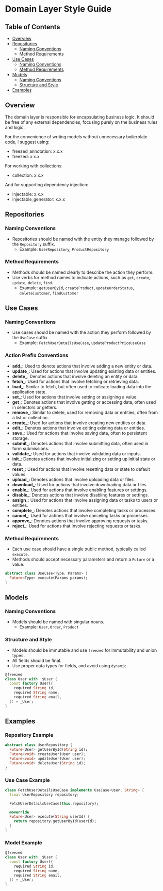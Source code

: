 # Domain Layer Style Guide

## Table of Contents

- [Overview](#overview)
- [Repositories](#repositories)
    - [Naming Conventions](#naming-conventions)
    - [Method Requirements](#method-requirements)
- [Use Cases](#use-cases)
    - [Naming Conventions](#naming-conventions-1)
    - [Method Requirements](#method-requirements-1)
- [Models](#models)
    - [Naming Conventions](#naming-conventions-2)
    - [Structure and Style](#structure-and-style)
- [Examples](#examples)

## Overview

The domain layer is responsible for encapsulating business logic. It should be free of any external dependencies, focusing purely on the business rules and logic.

For the convenience of writing models without unnecessary boilerplate code, I suggest using:

- freezed_annotation: x.x.x
- freezed: x.x.x

For working with collections:

- collection: x.x.x

And for supporting dependency injection:

- injectable: x.x.x
- injectable_generator: x.x.x

## Repositories

### Naming Conventions

- Repositories should be named with the entity they manage followed by the `Repository` suffix.
    - Example: `UserRepository`, `ProductRepository`

### Method Requirements

- Methods should be named clearly to describe the action they perform.
- Use verbs for method names to indicate actions, such as `get`, `create`, `update`, `delete`, `find`.
    - Example: `getUserById`, `createProduct`, `updateOrderStatus`, `deleteCustomer`, `findCustomer`

## Use Cases

### Naming Conventions

- Use cases should be named with the action they perform followed by the `UseCase` suffix.
    - Example: `FetchUserDetailsUseCase`, `UpdateProductPriceUseCase`

### Action Prefix Conventions

- **add_**: Used to denote actions that involve adding a new entity or data.
- **update_**: Used for actions that involve updating existing data or entities.
- **delete_**: Denotes actions that involve deleting an entity or data.
- **fetch_**: Used for actions that involve fetching or retrieving data.
- **load_**: Similar to fetch, but often used to indicate loading data into the application state.
- **set_**: Used for actions that involve setting or assigning a value.
- **get_**: Denotes actions that involve getting or accessing data, often used in selectors or getters.
- **remove_**: Similar to delete, used for removing data or entities, often from a list or collection.
- **create_**: Used for actions that involve creating new entities or data.
- **edit_**: Denotes actions that involve editing existing data or entities.
- **save_**: Used for actions that involve saving data, often to persistent storage.
- **submit_**: Denotes actions that involve submitting data, often used in form submissions.
- **validate_**: Used for actions that involve validating data or inputs.
- **init_**: Denotes actions that involve initializing or setting up initial state or data.
- **reset_**: Used for actions that involve resetting data or state to default values.
- **upload_**: Denotes actions that involve uploading data or files.
- **download_**: Used for actions that involve downloading data or files.
- **enable_**: Used for actions that involve enabling features or settings.
- **disable_**: Denotes actions that involve disabling features or settings.
- **assign_**: Used for actions that involve assigning data or tasks to users or entities.
- **complete_**: Denotes actions that involve completing tasks or processes.
- **cancel_**: Used for actions that involve canceling tasks or processes.
- **approve_**: Denotes actions that involve approving requests or tasks.
- **reject_**: Used for actions that involve rejecting requests or tasks.

### Method Requirements

- Each use case should have a single public method, typically called `execute`.
- Methods should accept necessary parameters and return a `Future` or a value.

```dart
abstract class UseCase<Type, Params> {
  Future<Type> execute(Params params);
}
```

## Models

### Naming Conventions

- Models should be named with singular nouns.
    - Example: `User`, `Order`, `Product`

### Structure and Style

- Models should be immutable and use `freezed` for immutability and union types.
- All fields should be final.
- Use proper data types for fields, and avoid using `dynamic`.

```dart
@freezed
class User with _$User {
  const factory User({
    required String id,
    required String name,
    required String email,
  }) = _User;
}
```

## Examples

### Repository Example

```dart
abstract class UserRepository {
  Future<User> getUserById(String id);
  Future<void> createUser(User user);
  Future<void> updateUser(User user);
  Future<void> deleteUser(String id);
}
```

### Use Case Example

```dart
class FetchUserDetailsUseCase implements UseCase<User, String> {
  final UserRepository repository;

  FetchUserDetailsUseCase(this.repository);

  @override
  Future<User> execute(String userId) {
    return repository.getUserById(userId);
  }
}
```

### Model Example

```dart
@freezed
class User with _$User {
  const factory User({
    required String id,
    required String name,
    required String email,
  }) = _User;
}
```
